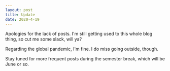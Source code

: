 ```yaml
---
layout: post
title: Update
date: 2020-4-19
---
```


Apologies for the lack of posts. I'm still getting used to this whole blog 
thing, so cut me some slack, will ya?

Regarding the global pandemic, I'm fine. I do miss going outside, though.

Stay tuned for more frequent posts during the semester break, which will be
June or so.
